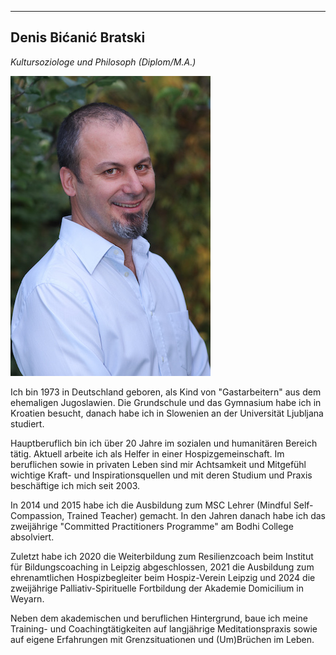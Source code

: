  
---
## Denis Bićanić Bratski
*Kultursoziologe und Philosoph (Diplom/M.A.)*

![Denis Bicanic](/images/denis.jpg)

Ich bin 1973 in Deutschland geboren, als Kind von "Gastarbeitern" aus dem ehemaligen Jugoslawien. Die Grundschule und das Gymnasium habe ich in Kroatien besucht, danach habe ich in Slowenien an der Universität Ljubljana studiert. 

Hauptberuflich bin ich über 20 Jahre im sozialen und humanitären Bereich tätig. Aktuell arbeite ich als Helfer in einer Hospizgemeinschaft. Im beruflichen sowie in privaten Leben sind mir Achtsamkeit und Mitgefühl wichtige Kraft- und Inspirationsquellen und mit deren Studium und Praxis beschäftige ich mich seit 2003. 

In 2014 und 2015 habe ich die Ausbildung zum MSC Lehrer (Mindful Self-Compassion, Trained Teacher) gemacht. In den Jahren danach habe ich das zweijährige "Committed Practitioners Programme" am Bodhi College absolviert.  

Zuletzt habe ich 2020 die Weiterbildung zum Resilienzcoach beim Institut für Bildungscoaching in Leipzig abgeschlossen, 2021 die Ausbildung zum ehrenamtlichen Hospizbegleiter beim Hospiz-Verein Leipzig und 2024 die zweijährige Palliativ-Spirituelle Fortbildung der Akademie Domicilium in Weyarn.

Neben dem akademischen und beruflichen Hintergrund, baue ich meine Training- und Coachingtätigkeiten auf langjährige Meditationspraxis sowie auf eigene Erfahrungen mit Grenzsituationen und (Um)Brüchen im Leben.




